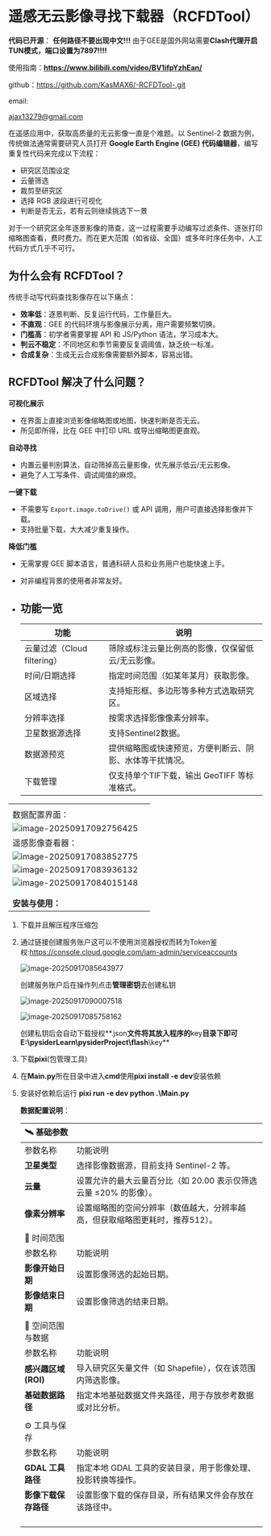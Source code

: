 # 遥感无云影像寻找下载器（RCFDTool）

**代码已开源**：
**任何路径不要出现中文!!!**
由于GEE是国外网站需要**Clash代理开启TUN模式，端口设置为7897!!!!** 

使用指南：**https://www.bilibili.com/video/BV1ifpYzhEan/**

github：https://github.com/KasMAX6/-RCFDTool-.git

email:

ajax13279@gmail.com



在遥感应用中，获取高质量的无云影像一直是个难题。以 Sentinel-2 数据为例，传统做法通常需要研究人员打开 **Google Earth Engine (GEE) 代码编辑器**，编写重复性代码来完成以下流程：

- 研究区范围设定
- 云量筛选
- 裁剪至研究区
- 选择 RGB 波段进行可视化
- 判断是否无云，若有云则继续挑选下一景

对于一个研究区全年逐景影像的筛查，这一过程需要手动编写过滤条件、逐张打印缩略图查看，费时费力。而在更大范围（如省级、全国）或多年时序任务中，人工代码方式几乎不可行。

## 为什么会有 RCFDTool？

传统手动写代码查找影像存在以下痛点：

- **效率低**：逐景判断、反复运行代码，工作量巨大。
- **不直观**：GEE 的代码环境与影像展示分离，用户需要频繁切换。
- **门槛高**：初学者需要掌握 API 和 JS/Python 语法，学习成本大。
- **判云不稳定**：不同地区和季节需要反复调阈值，缺乏统一标准。
- **合成复杂**：生成无云合成影像需要额外脚本，容易出错。

## RCFDTool 解决了什么问题？

**可视化展示**

- 在界面上直接浏览影像缩略图或地图，快速判断是否无云。
- 所见即所得，比在 GEE 中打印 URL 或导出缩略图更直观。

**自动寻找**

- 内置云量判别算法，自动筛掉高云量影像，优先展示低云/无云影像。
- 避免了人工写条件、调试阈值的麻烦。

**一键下载**

- 不需要写 `Export.image.toDrive()` 或 API 调用，用户可直接选择影像并下载。
- 支持批量下载，大大减少重复操作。

**降低门槛**

- 无需掌握 GEE 脚本语言，普通科研人员和业务用户也能快速上手。

- 对非编程背景的使用者非常友好。

- ## 功能一览

  | 功能                        | 说明                                                     |
  | --------------------------- | -------------------------------------------------------- |
  | 云量过滤（Cloud filtering） | 筛除或标注云量比例高的影像，仅保留低云/无云影像。        |
  | 时间/日期选择               | 指定时间范围（如某年某月）获取影像。                     |
  | 区域选择                    | 支持矩形框、多边形等多种方式选取研究区。                 |
  | 分辨率选择                  | 按需求选择影像像素分辨率。                               |
  | 卫星数据源选择              | 支持Sentinel2数据。                                      |
  | 数据源预览                  | 提供缩略图或快速预览，方便判断云、阴影、水体等干扰情况。 |
  | 下载管理                    | 仅支持单个TIF下载，输出 GeoTIFF 等标准格式。             |



|                                                              |      |
| ------------------------------------------------------------ | ---- |
|                                                              |      |
| 数据配置界面：                                               |      |
| ![image-20250917092756425](assets\image-20250917092756425-1758072485893-3.png) |      |
| 遥感影像查看器：                                             |      |
| ![image-20250917083852775](assets\image-20250917083852775.png) |      |
| ![image-20250917083936132](assets\image-20250917083936132.png) |      |
| ![image-20250917084015148](assets\image-20250917084015148.png) |      |
|                                                              |      |
|                                                              |      |
| **安装与使用：**                                             |      |

1. 下载并且解压程序压缩包

2. 通过链接创建服务账户这可以不使用浏览器授权而转为Token鉴权:https://console.cloud.google.com/iam-admin/serviceaccounts

   ![image-20250917085643977](assets\image-20250917085643977-1758072499451-8.png)

   创建服务账户后在操作列点击**管理密钥**去创建私钥

   ![image-20250917090007518](assets\image-20250917090007518.png)

   ![image-20250917085758162](assets\image-20250917085758162.png)

   创建私钥后会自动下载授权**.json**文件将其放入程序的**key**目录下即可E:\pysiderLearn\pysiderProject\flash**\key**

3. 下载**pixi**(包管理工具)

4. 在**Main.py**所在目录中进入**cmd**使用**pixi install** **-e dev**安装依赖

5. 安装好依赖后运行 **pixi run -e dev python .\Main.py**

   **数据配置说明**：

   | 🛰️ 基础参数           |                                                              |
   | -------------------- | ------------------------------------------------------------ |
   | 参数名称             | 功能说明                                                     |
   | **卫星类型**         | 选择影像数据源，目前支持 Sentinel-2 等。                     |
   | **云量**             | 设置允许的最大云量百分比（如 20.00 表示仅筛选云量 ≤20% 的影像）。 |
   | **像素分辨率**       | 设置缩略图的空间分辨率（数值越大，分辨率越高，但获取缩略图更耗时，推荐512）。 |
   |                      |                                                              |
   | 📅 时间范围           |                                                              |
   | 参数名称             | 功能说明                                                     |
   | **影像开始日期**     | 设置影像筛选的起始日期。                                     |
   | **影像结束日期**     | 设置影像筛选的结束日期。                                     |
   |                      |                                                              |
   | 📍 空间范围与数据     |                                                              |
   | 参数名称             | 功能说明                                                     |
   | **感兴趣区域 (ROI)** | 导入研究区矢量文件（如 Shapefile），仅在该范围内筛选影像。   |
   | **基础数据路径**     | 指定本地基础数据文件夹路径，用于存放参考数据或对比分析。     |
   |                      |                                                              |
   | ⚙️ 工具与保存         |                                                              |
   | 参数名称             | 功能说明                                                     |
   | **GDAL 工具路径**    | 指定本地 GDAL 工具的安装目录，用于影像处理、投影转换等操作。 |
   | **影像下载保存路径** | 设置影像下载的保存目录，所有结果文件会存放在该路径中。       |
   |                      |                                                              |
   |                      |                                                              |
   |                      |                                                              |
   |                      |                                                              |
